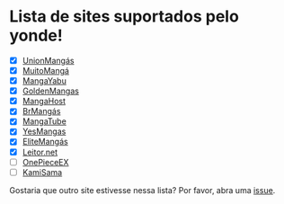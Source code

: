 # Lista de sites suportados pelo yonde!

- [x] [UnionMangás](https://unionmangas.top/)
- [x] [MuitoMangá](https://muitomanga.com/)
- [x] [MangaYabu](https://mangayabu.top/)
- [x] [GoldenMangas](https://goldenmangas.top/)
- [x] [MangaHost](https://mangahost4.com/)
- [x] [BrMangás](https://www.brmangas.com/)
- [x] [MangaTube](https://mangatube.site/)
- [x] [YesMangas](https://yesmangas1.com/)
- [x] [EliteMangás](https://elitemangas.com/)
- [x] [Leitor.net](https://leitor.net/)
- [ ] [OnePieceEX](https://onepieceex.net/)
- [ ] [KamiSama](https://www.kamisama.com.br/)

Gostaria que outro site estivesse nessa lista? Por favor, abra uma [issue](https://github.com/yonde-manga/yonde/issues).
